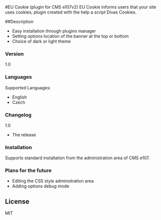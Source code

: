#EU Cookie (plugin for CMS e107v2)
EU Cookie informs users that your site uses cookies, plugin created with the help a script Divas Cookies.

##Description
- Easy installation through plugins manager
- Setting options location of the banner at the top or bottom
- Choice of dark or light theme

### Version
1.0

### Languages
Supported Languages:
 - English
 - Czech

### Changelog
1.0
 - The release

### Installation
Supports standard installation from the administration area of CMS e107.

### Plans for the future
 - Editing the CSS style administration area
 - Adding options debug mode

License
----

MIT

